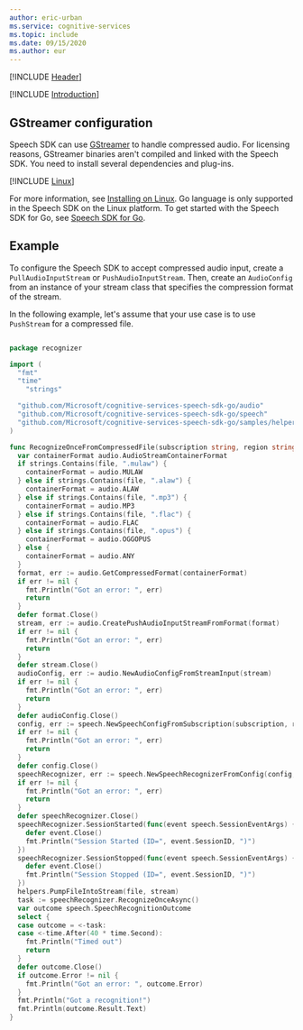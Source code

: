 ```yaml
---
author: eric-urban
ms.service: cognitive-services
ms.topic: include
ms.date: 09/15/2020
ms.author: eur
---
```


[!INCLUDE [Header](../../common/go.md)]

[!INCLUDE [Introduction](intro.md)]

## GStreamer configuration

Speech SDK can use [GStreamer](https://gstreamer.freedesktop.org) to handle compressed audio. For licensing reasons, GStreamer binaries aren't compiled and linked with the Speech SDK. You need to install several dependencies and plug-ins. 

[!INCLUDE [Linux](linux.md)]

For more information, see [Installing on Linux](https://gstreamer.freedesktop.org/documentation/installing/on-linux.html?gi-language=c). Go language is only supported in the Speech SDK on the Linux platform. To get started with the Speech SDK for Go, see [Speech SDK for Go](../../../../quickstarts/setup-platform.md?pivots=programming-language-go&tabs=dotnet%252cwindows%252cjre%252cbrowser).

## Example

To configure the Speech SDK to accept compressed audio input, create a `PullAudioInputStream` or `PushAudioInputStream`. Then, create an `AudioConfig` from an instance of your stream class that specifies the compression format of the stream.

In the following example, let's assume that your use case is to use `PushStream` for a compressed file.

```go

package recognizer

import (
  "fmt"
  "time"
    "strings"

  "github.com/Microsoft/cognitive-services-speech-sdk-go/audio"
  "github.com/Microsoft/cognitive-services-speech-sdk-go/speech"
  "github.com/Microsoft/cognitive-services-speech-sdk-go/samples/helpers"
)

func RecognizeOnceFromCompressedFile(subscription string, region string, file string) {
  var containerFormat audio.AudioStreamContainerFormat
  if strings.Contains(file, ".mulaw") {
    containerFormat = audio.MULAW
  } else if strings.Contains(file, ".alaw") {
    containerFormat = audio.ALAW
  } else if strings.Contains(file, ".mp3") {
    containerFormat = audio.MP3
  } else if strings.Contains(file, ".flac") {
    containerFormat = audio.FLAC
  } else if strings.Contains(file, ".opus") {
    containerFormat = audio.OGGOPUS
  } else {
    containerFormat = audio.ANY
  }
  format, err := audio.GetCompressedFormat(containerFormat)
  if err != nil {
    fmt.Println("Got an error: ", err)
    return
  }
  defer format.Close()
  stream, err := audio.CreatePushAudioInputStreamFromFormat(format)
  if err != nil {
    fmt.Println("Got an error: ", err)
    return
  }
  defer stream.Close()
  audioConfig, err := audio.NewAudioConfigFromStreamInput(stream)
  if err != nil {
    fmt.Println("Got an error: ", err)
    return
  }
  defer audioConfig.Close()
  config, err := speech.NewSpeechConfigFromSubscription(subscription, region)
  if err != nil {
    fmt.Println("Got an error: ", err)
    return
  }
  defer config.Close()
  speechRecognizer, err := speech.NewSpeechRecognizerFromConfig(config, audioConfig)
  if err != nil {
    fmt.Println("Got an error: ", err)
    return
  }
  defer speechRecognizer.Close()
  speechRecognizer.SessionStarted(func(event speech.SessionEventArgs) {
    defer event.Close()
    fmt.Println("Session Started (ID=", event.SessionID, ")")
  })
  speechRecognizer.SessionStopped(func(event speech.SessionEventArgs) {
    defer event.Close()
    fmt.Println("Session Stopped (ID=", event.SessionID, ")")
  })
  helpers.PumpFileIntoStream(file, stream)
  task := speechRecognizer.RecognizeOnceAsync()
  var outcome speech.SpeechRecognitionOutcome
  select {
  case outcome = <-task:
  case <-time.After(40 * time.Second):
    fmt.Println("Timed out")
    return
  }
  defer outcome.Close()
  if outcome.Error != nil {
    fmt.Println("Got an error: ", outcome.Error)
  }
  fmt.Println("Got a recognition!")
  fmt.Println(outcome.Result.Text)
}

```
